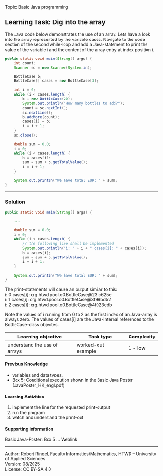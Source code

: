 Topic: Basic Java programming

## Learning Task: Dig into the array

The Java code below demonstrates the use of an array. Lets have a look into the array represented by the variable cases. Navigate to the code section of the second while-loop and add a Java-statement to print the value of the variable i and the content of the array entry at index position i.  

``` java
public static void main(String[] args) {
    int count;
    Scanner sc = new Scanner(System.in);

    BottleCase b;
    BottleCase[] cases = new BottleCase[3];

    int i = 0;
    while (i < cases.length) {
        b = new BottleCase(20);
        System.out.println("How many bottles to add?"); 
        count = sc.nextInt();
        sc.nextLine();
        b.addMore(count);
        cases[i] = b;
        i = i + 1;
    }
    sc.close();
        
    double sum = 0.0;
    i = 0;
    while (i < cases.length) {
        b = cases[i];
        sum = sum + b.getTotalValue();
        i = i + 1;
    }
        
    System.out.println("We have total EUR: " + sum);
}
```

---------------------------------------

### Solution

``` java
public static void main(String[] args) {
    
    ...

    double sum = 0.0;
    i = 0;                                     
    while (i < cases.length) {                 
        // the following line shall be implemented
        System.out.println("i: " + i + " cases[i]: " + cases[i]); 
        b = cases[i];                          
        sum = sum + b.getTotalValue();
        i = i + 1;                             
    }
        
    System.out.println("We have total EUR: " + sum);
}
```
The print-statements will cause an output similar to this:  
i: 0 cases[i]: org.htwd.pool.o0.BottleCase@23fc625e  
i: 1 cases[i]: org.htwd.pool.o0.BottleCase@3f99bd52  
i: 2 cases[i]: org.htwd.pool.o0.BottleCase@4f023edb  

Note the values of i running from 0 to 2 as the first index of an Java-array is always zero.
The values of cases[i] are the Java-internal references to the BottleCase-class objectes.

| **Learning objective**                           | **Task type**   | **Complexity** |
| ------------------------------------------------ | --------------- | -------------- |
| understand the use of arrays                     | worked-out example | 1 - low     |  

#### Previous Knowledge

- variables and data types,  
- Box 5: Conditional execution shown in the Basic Java Poster (JavaPoster_HK_engl.pdf)  

#### Learning Activities

1) implement the line for the requested print-output
2) run the program
3) watch and understand the print-out

#### Supporting information

Basic Java-Poster: Box 5 ... Weblink

---------------------------------------
Author: Robert Ringel, Faculty Informatics/Mathematics, HTWD – University of Applied Sciences  
Version: 08/2025            
License: CC BY-SA 4.0
